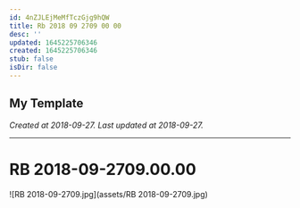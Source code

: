 ```yaml
---
id: 4nZJLEjMeMfTczGjg9hQW
title: Rb 2018 09 2709 00 00
desc: ''
updated: 1645225706346
created: 1645225706346
stub: false
isDir: false
---
```

My Template
---

_Created at 2018-09-27._
_Last updated at 2018-09-27._




---

# RB 2018-09-2709.00.00


![RB 2018-09-2709.jpg](assets/RB 2018-09-2709.jpg)

